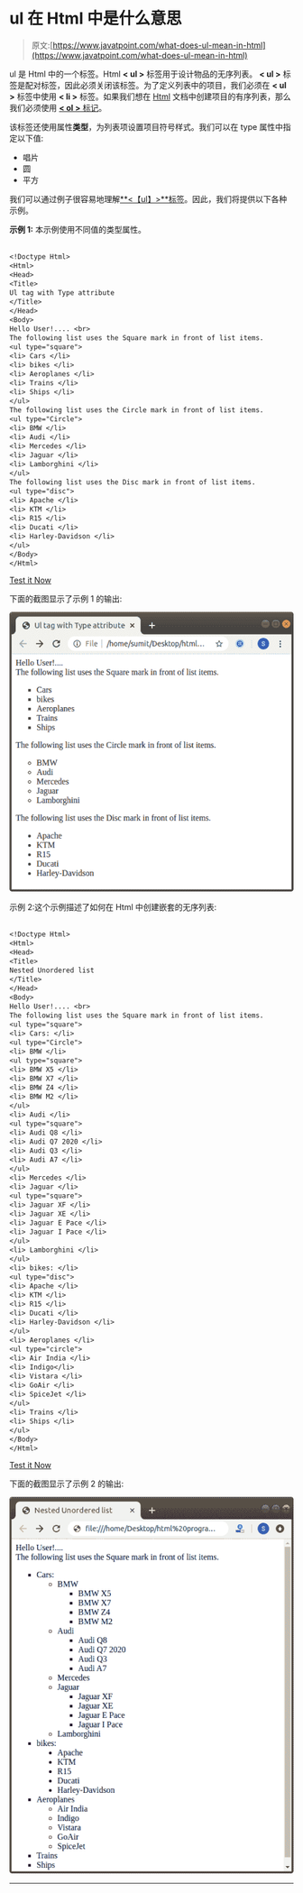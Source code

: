 # ul 在 Html 中是什么意思

> 原文:[https://www.javatpoint.com/what-does-ul-mean-in-html](https://www.javatpoint.com/what-does-ul-mean-in-html)

ul 是 Html 中的一个标签。Html **< ul >** 标签用于设计物品的无序列表。 **< ul >** 标签是配对标签，因此必须关闭该标签。为了定义列表中的项目，我们必须在 **< ul >** 标签中使用 **< li >** 标签。如果我们想在 [Html](https://www.javatpoint.com/html-tutorial) 文档中创建项目的有序列表，那么我们必须使用 [**< ol >** 标记](https://www.javatpoint.com/html-ordered-list)。

该标签还使用属性**类型**，为列表项设置项目符号样式。我们可以在 type 属性中指定以下值:

*   唱片
*   圆
*   平方

我们可以通过例子很容易地理解[**<【ul】>**标签](https://www.javatpoint.com/html-unordered-list)。因此，我们将提供以下各种示例。

**示例 1:** 本示例使用不同值的类型属性。

```

<!Doctype Html>
<Html>   
<Head>    
<Title>   
Ul tag with Type attribute
</Title>
</Head>
<Body> 
Hello User!.... <br>
The following list uses the Square mark in front of list items. 
<ul type="square">
<li> Cars </li>
<li> bikes </li>
<li> Aeroplanes </li>
<li> Trains </li>
<li> Ships </li>
</ul>
The following list uses the Circle mark in front of list items. 
<ul type="Circle">
<li> BMW </li>
<li> Audi </li>
<li> Mercedes </li>
<li> Jaguar </li>
<li> Lamborghini </li>
</ul>
The following list uses the Disc mark in front of list items. 
<ul type="disc">
<li> Apache </li>
<li> KTM </li>
<li> R15 </li>
<li> Ducati </li>
<li> Harley-Davidson </li>
</ul>
</Body> 
</Html>

```

[Test it Now](https://www.javatpoint.com/oprweb/test.jsp?filename=what-does-ul-mean-in-html-1)

下面的截图显示了示例 1 的输出:

![What does ul mean in Html](img/63c98ae76863b62e9002209de88d72ea.png)

示例 2:这个示例描述了如何在 Html 中创建嵌套的无序列表:

```

<!Doctype Html>
<Html>   
<Head>    
<Title>   
Nested Unordered list
</Title>
</Head>
<Body> 
Hello User!.... <br>
The following list uses the Square mark in front of list items. 
<ul type="square">
<li> Cars: </li>
<ul type="Circle">
<li> BMW </li>
<ul type="square">
<li> BMW X5 </li>
<li> BMW X7 </li>
<li> BMW Z4 </li>
<li> BMW M2 </li>
</ul>
<li> Audi </li>
<ul type="square">
<li> Audi Q8 </li>
<li> Audi Q7 2020 </li>
<li> Audi Q3 </li>
<li> Audi A7 </li>
</ul>
<li> Mercedes </li>
<li> Jaguar </li>
<ul type="square">
<li> Jaguar XF </li>
<li> Jaguar XE </li>
<li> Jaguar E Pace </li>
<li> Jaguar I Pace </li>
</ul>
<li> Lamborghini </li>
</ul>
<li> bikes: </li>
<ul type="disc">
<li> Apache </li>
<li> KTM </li>
<li> R15 </li>
<li> Ducati </li>
<li> Harley-Davidson </li>
</ul>
<li> Aeroplanes </li>
<ul type="circle">
<li> Air India </li>
<li> Indigo</li>
<li> Vistara </li>
<li> GoAir </li>
<li> SpiceJet </li>
</ul>
<li> Trains </li>
<li> Ships </li>
</ul>
</Body> 
</Html>

```

[Test it Now](https://www.javatpoint.com/oprweb/test.jsp?filename=what-does-ul-mean-in-html-2)

下面的截图显示了示例 2 的输出:

![What does ul mean in Html](img/de06389944c240cb90c1f71104ca6b28.png)

* * *